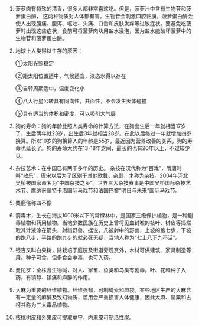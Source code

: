 1. 菠萝肉有特殊的清香，很多人都非常喜欢吃。但是，菠萝汁中含有生物苷和菠萝蛋白酶， 这两种物质对人体都有害。生物苷会刺激口腔黏膜，菠萝蛋白酶会使人出现腹痛、腹泻、呕吐、头痛、口舌和皮肤发痒等过敏症状。要避免吃菠萝时出现这些症状，食前可将菠萝肉块用盐水浸泡，因为盐水能破坏菠萝中的生物苷和菠萝蛋白酶。

2. 地球上人类得以生存的原因：

   ①太阳光照稳定 

   ②距太阳位置适中，气候适宜，液态水得以存在 

   ③自转周期适中，温度变化小 

   ④八大行星公转具有同向性，共面性，不会发生天体碰撞 

   ⑤具有适当的体积和密度，可以吸引大气层

3. 狗的寿命：狗的年龄比照人类寿命的计算方法，在狗出生后一年就相当17岁了，生后两年就23岁，出生后3年就相当28岁。在此以后每过一年就增加四岁换算。所以10岁的狗换算人的年龄是55岁，最近因为营养改善的关系，狗的寿命也延长了。狗的寿命大约在13-18年之间，最长的也有20年以上，不过较少见。

4. 杂技艺术：在中国已有两千多年的历史。 杂技在汉代称为“百戏”，隋唐时叫“散乐”，唐宋以后为了区别于其他歌舞、杂剧，才称为杂技。2004年河北吴桥被国家命名为“中国杂技之乡”。世界三大杂技赛事是中国吴桥国际杂技艺术节、摩纳哥蒙特卡洛国际马戏节和法国巴黎“明日与未来”国际马戏节。

5. 麋鹿俗称四不像

6. 箭毒木，生长在海拔1000米以下的常绿林中，是国家三级保护植物，是一种剧毒植物和药用植物。当地少数民族在历史上曾将见血封喉的枝叶、树皮等捣烂取其汁液涂在箭头，射猎野兽。据说，凡被射中的野兽，上坡的跑七步，下坡的跑八步，平路的跑九步的就必死无疑，当地人称为“七上八下九不活”。

7. 银杏又叫白果树，除栽培于庭院及街道旁观赏外，木材可供建筑、家具制造等用。种子可食，但多食会中毒，也可入药。

8. 曼陀罗：全株含生物碱，对人、家畜、鱼类和鸟类有剧毒。叶、花和种子入药，有镇静、镇痛和麻醉的作用。

9. 大麻为重要的纤维植物。纤维强韧，可制绳索和麻袋。某些地区生产的大麻含有一定量的麻醉及致幻物质，滥用会严重损害人体健康，因此大麻、罂粟和古柯并称为三大毒品植物。

10. 核桃树皮和外果皮可提取单宁，内果皮可制活性炭。